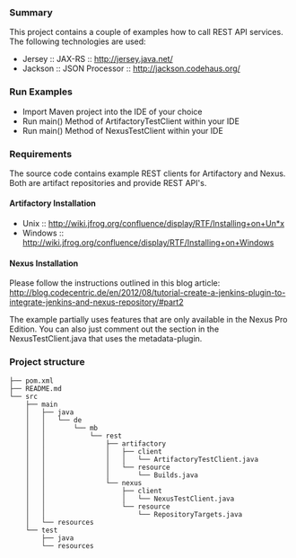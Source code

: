 <h3>Summary</h3>

This project contains a couple of examples how to call REST API services. The following technologies are used:

- Jersey :: JAX-RS :: http://jersey.java.net/
- Jackson :: JSON Processor :: http://jackson.codehaus.org/

<h3>Run Examples</h3>

- Import Maven project into the IDE of your choice
- Run main() Method of ArtifactoryTestClient within your IDE
- Run main() Method of NexusTestClient within your  IDE

<h3>Requirements</h3>

The source code contains example REST clients for Artifactory and Nexus. 
Both are artifact repositories and provide REST API's.

<h4>Artifactory Installation</h4>

- Unix :: http://wiki.jfrog.org/confluence/display/RTF/Installing+on+Un*x
- Windows :: http://wiki.jfrog.org/confluence/display/RTF/Installing+on+Windows

<h4>Nexus Installation</h4>

Please follow the instructions outlined in this blog article: 
http://blog.codecentric.de/en/2012/08/tutorial-create-a-jenkins-plugin-to-integrate-jenkins-and-nexus-repository/#part2

The example partially uses features that are only available in the Nexus Pro Edition.
You can also just comment out the section in the NexusTestClient.java that uses the metadata-plugin.

<h3>Project structure</h3>



```
├── pom.xml
├── README.md
└── src
    ├── main
    │   ├── java
    │   │   └── de
    │   │       └── mb
    │   │           └── rest
    │   │               ├── artifactory
    │   │               │   ├── client
    │   │               │   │   └── ArtifactoryTestClient.java
    │   │               │   └── resource
    │   │               │       └── Builds.java
    │   │               └── nexus
    │   │                   ├── client
    │   │                   │   └── NexusTestClient.java
    │   │                   └── resource
    │   │                       └── RepositoryTargets.java
    │   └── resources
    └── test
        ├── java
        └── resources
```